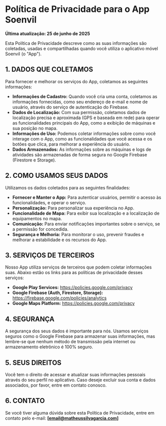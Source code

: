 # Política de Privacidade para o App Soenvil

**Última atualização: 25 de junho de 2025**

Esta Política de Privacidade descreve como as suas informações são coletadas, usadas e compartilhadas quando você utiliza o aplicativo móvel Soenvil (o "App").

## 1. DADOS QUE COLETAMOS

Para fornecer e melhorar os serviços do App, coletamos as seguintes informações:

* **Informações de Cadastro:** Quando você cria uma conta, coletamos as informações fornecidas, como seu endereço de e-mail e nome de usuário, através do serviço de autenticação do Firebase.
* **Dados de Localização:** Com sua permissão, coletamos dados de localização precisa e aproximada (GPS e baseada em rede) para operar as funcionalidades principais do App, como a exibição de máquinas e sua posição no mapa.
* **Informações de Uso:** Podemos coletar informações sobre como você interage com o App, como as funcionalidades que você acessa e os botões que clica, para melhorar a experiência do usuário.
* **Dados Armazenados:** As informações sobre as máquinas e logs de atividades são armazenadas de forma segura no Google Firebase (Firestore e Storage).

## 2. COMO USAMOS SEUS DADOS

Utilizamos os dados coletados para as seguintes finalidades:

* **Fornecer e Manter o App:** Para autenticar usuários, permitir o acesso às funcionalidades, e operar o serviço.
* **Personalização:** Para personalizar sua experiência no App.
* **Funcionalidade de Mapa:** Para exibir sua localização e a localização de equipamentos no mapa.
* **Comunicação:** Para enviar notificações importantes sobre o serviço, se a permissão for concedida.
* **Segurança e Melhoria:** Para monitorar o uso, prevenir fraudes e melhorar a estabilidade e os recursos do App.

## 3. SERVIÇOS DE TERCEIROS

Nosso App utiliza serviços de terceiros que podem coletar informações suas. Abaixo estão os links para as políticas de privacidade desses serviços:

* **Google Play Services:** https://policies.google.com/privacy
* **Google Firebase (Auth, Firestore, Storage):** https://firebase.google.com/policies/analytics
* **Google Maps Platform:** https://policies.google.com/privacy

## 4. SEGURANÇA

A segurança dos seus dados é importante para nós. Usamos serviços seguros como o Google Firebase para armazenar suas informações, mas lembre-se que nenhum método de transmissão pela internet ou armazenamento eletrônico é 100% seguro.

## 5. SEUS DIREITOS

Você tem o direito de acessar e atualizar suas informações pessoais através do seu perfil no aplicativo. Caso deseje excluir sua conta e dados associados, por favor, entre em contato conosco.

## 6. CONTATO

Se você tiver alguma dúvida sobre esta Política de Privacidade, entre em contato pelo e-mail: **[email@matheussilvagarcia.com]**
